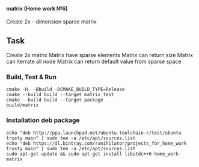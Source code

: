 #### matrix (Home work №6)
Create 2x - dimension sparse matrix

## Task

Create 2x matrix
Matrix have sparse elements
Matrix can return size
Matrix can iterrate all node
Matrix can return default value from sparse space

### Build, Test & Run
```
cmake -H. -Bbuild -DCMAKE_BUILD_TYPE=Release
cmake --build build --target matrix_test
cmake --build build --target package
build/matrix
```

### Installation deb package
```
echo "deb http://ppa.launchpad.net/ubuntu-toolchain-r/test/ubuntu trusty main" | sudo tee -a /etc/apt/sources.list
echo "deb https://dl.bintray.com/ranihilator/projects_for_home_work trusty main" | sudo tee -a /etc/apt/sources.list
sudo apt-get update && sudo apt-get install libstdc++6 home_work-matrix
```

